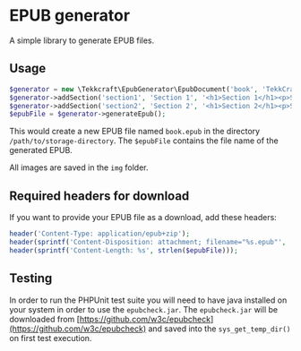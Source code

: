 # EPUB generator

A simple library to generate EPUB files.

## Usage

```php
$generator = new \Tekkcraft\EpubGenerator\EpubDocument('book', 'TekkCraft', 'unique-book-name', '/path/to/storage-directory');
$generator->addSection('section1', 'Section 1', '<h1>Section 1</h1><p>Some</p><p>content</p>');
$generator->addSection('section2', 'Section 2', '<h1>Section 2</h1><p>Some other</p><p>content</p>');
$epubFile = $generator->generateEpub();
```

This would create a new EPUB file named ``book.epub`` in the directory ``/path/to/storage-directory``.
The ``$epubFile`` contains the file name of the generated EPUB.

All images are saved in the ``img`` folder.

## Required headers for download

If you want to provide your EPUB file as a download, add these headers:

```php
header('Content-Type: application/epub+zip');
header(sprintf('Content-Disposition: attachment; filename="%s.epub"', 'my-ebook'));
header(sprintf('Content-Length: %s', strlen($epubFile)));
```

## Testing

In order to run the PHPUnit test suite you will need to have java installed on your system in order to use the ``epubcheck.jar``.
The ``epubcheck.jar`` will be downloaded from [https://github.com/w3c/epubcheck](https://github.com/w3c/epubcheck) and saved into the ``sys_get_temp_dir()`` on first test execution.
